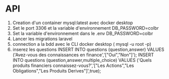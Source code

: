 # API

1. Creation d'un container mysql:latest avec docker desktop
2. Set le port 3306 et la variable d'environnement DB_PASSWORD=colbr
3. Set la variable d'environnement dans le .env DB_PASSWORD=colbr
4. Lancer les migrations laravel
5. connection a la bdd avec le CLI docker desktop ( mysql -u root -p)
6. inserez les questions
INSERT INTO questions (question,answer) VALUES ('Avez-vous des connaissances en finance','["Oui","Non"]');
INSERT INTO questions (question,answer,multiple_choice) VALUES ('Quels produits financiers connaissez-vous?','["Les Actions","Les Obligations","Les Produits Derives"]',true);
